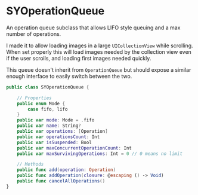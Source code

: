 SYOperationQueue
=============

An operation queue subclass that allows LIFO style queuing and a max number of operations.

I made it to allow loading images in a large `UICollectionView` while scrolling. When set properly this will load images needed by the collection view even if the user scrolls, and loading first images needed quickly.

This queue doesn't inherit from `OperationQueue` but should expose a similar enough interface to easily switch between the two.

```swift
public class SYOperationQueue {

    // Properties
    public enum Mode {
        case fifo, lifo
    }
    public var mode: Mode = .fifo
    public var name: String?
    public var operations: [Operation]
    public var operationsCount: Int
    public var isSuspended: Bool
    public var maxConcurrentOperationCount: Int
    public var maxSurvivingOperations: Int = 0 // 0 means no limit

    // Methods
    public func add(operation: Operation)
    public func addOperation(closure: @escaping () -> Void)
    public func cancelAllOperations()
}
 ```

